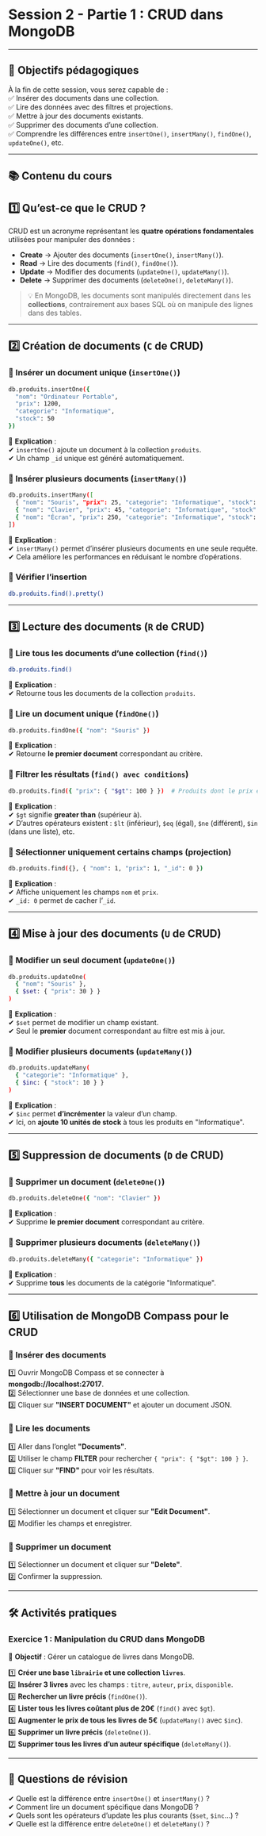 # **Session 2 - Partie 1 : CRUD dans MongoDB**  

---

## **🎯 Objectifs pédagogiques**  

À la fin de cette session, vous serez capable de :  
✅ Insérer des documents dans une collection.  
✅ Lire des données avec des filtres et projections.  
✅ Mettre à jour des documents existants.  
✅ Supprimer des documents d’une collection.  
✅ Comprendre les différences entre `insertOne()`, `insertMany()`, `findOne()`, `updateOne()`, etc.  

---

## **📚 Contenu du cours**  

## **1️⃣ Qu’est-ce que le CRUD ?**  

CRUD est un acronyme représentant les **quatre opérations fondamentales** utilisées pour manipuler des données :  
- **Create** → Ajouter des documents (`insertOne()`, `insertMany()`).  
- **Read** → Lire des documents (`find()`, `findOne()`).  
- **Update** → Modifier des documents (`updateOne()`, `updateMany()`).  
- **Delete** → Supprimer des documents (`deleteOne()`, `deleteMany()`).  

> 💡 En MongoDB, les documents sont manipulés directement dans les **collections**, contrairement aux bases SQL où on manipule des lignes dans des tables.  

---

## **2️⃣ Création de documents (`C` de CRUD)**  

### **🔹 Insérer un document unique (`insertOne()`)**  
```sh
db.produits.insertOne({
  "nom": "Ordinateur Portable",
  "prix": 1200,
  "categorie": "Informatique",
  "stock": 50
})
```
📌 **Explication** :  
✔ `insertOne()` ajoute un document à la collection `produits`.  
✔ Un champ `_id` unique est généré automatiquement.  

### **🔹 Insérer plusieurs documents (`insertMany()`)**  
```sh
db.produits.insertMany([
  { "nom": "Souris", "prix": 25, "categorie": "Informatique", "stock": 200 },
  { "nom": "Clavier", "prix": 45, "categorie": "Informatique", "stock": 150 },
  { "nom": "Écran", "prix": 250, "categorie": "Informatique", "stock": 80 }
])
```
📌 **Explication** :  
✔ `insertMany()` permet d’insérer plusieurs documents en une seule requête.  
✔ Cela améliore les performances en réduisant le nombre d’opérations.  

### **🔹 Vérifier l’insertion**  
```sh
db.produits.find().pretty()
```
---

## **3️⃣ Lecture des documents (`R` de CRUD)**  

### **🔹 Lire tous les documents d’une collection (`find()`)**  
```sh
db.produits.find()
```
📌 **Explication** :  
✔ Retourne tous les documents de la collection `produits`.  

### **🔹 Lire un document unique (`findOne()`)**  
```sh
db.produits.findOne({ "nom": "Souris" })
```
📌 **Explication** :  
✔ Retourne **le premier document** correspondant au critère.  

### **🔹 Filtrer les résultats (`find() avec conditions`)**  
```sh
db.produits.find({ "prix": { "$gt": 100 } })  # Produits dont le prix est > 100
```
📌 **Explication** :  
✔ `$gt` signifie **greater than** (supérieur à).  
✔ D’autres opérateurs existent : `$lt` (inférieur), `$eq` (égal), `$ne` (différent), `$in` (dans une liste), etc.  

### **🔹 Sélectionner uniquement certains champs (projection)**  
```sh
db.produits.find({}, { "nom": 1, "prix": 1, "_id": 0 })
```
📌 **Explication** :  
✔ Affiche uniquement les champs `nom` et `prix`.  
✔ `_id: 0` permet de cacher l’`_id`.  

---

## **4️⃣ Mise à jour des documents (`U` de CRUD)**  

### **🔹 Modifier un seul document (`updateOne()`)**  
```sh
db.produits.updateOne(
  { "nom": "Souris" },
  { $set: { "prix": 30 } }
)
```
📌 **Explication** :  
✔ `$set` permet de modifier un champ existant.  
✔ Seul le **premier** document correspondant au filtre est mis à jour.  

### **🔹 Modifier plusieurs documents (`updateMany()`)**  
```sh
db.produits.updateMany(
  { "categorie": "Informatique" },
  { $inc: { "stock": 10 } }
)
```
📌 **Explication** :  
✔ `$inc` permet **d’incrémenter** la valeur d’un champ.  
✔ Ici, on **ajoute 10 unités de stock** à tous les produits en "Informatique".  

---

## **5️⃣ Suppression de documents (`D` de CRUD)**  

### **🔹 Supprimer un document (`deleteOne()`)**  
```sh
db.produits.deleteOne({ "nom": "Clavier" })
```
📌 **Explication** :  
✔ Supprime **le premier document** correspondant au critère.  

### **🔹 Supprimer plusieurs documents (`deleteMany()`)**  
```sh
db.produits.deleteMany({ "categorie": "Informatique" })
```
📌 **Explication** :  
✔ Supprime **tous** les documents de la catégorie "Informatique".  

---

## **6️⃣ Utilisation de MongoDB Compass pour le CRUD**  

### **🔹 Insérer des documents**  
1️⃣ Ouvrir MongoDB Compass et se connecter à **mongodb://localhost:27017**.  
2️⃣ Sélectionner une base de données et une collection.  
3️⃣ Cliquer sur **"INSERT DOCUMENT"** et ajouter un document JSON.  

### **🔹 Lire les documents**  
1️⃣ Aller dans l’onglet **"Documents"**.  
2️⃣ Utiliser le champ **FILTER** pour rechercher `{ "prix": { "$gt": 100 } }`.  
3️⃣ Cliquer sur **"FIND"** pour voir les résultats.  

### **🔹 Mettre à jour un document**  
1️⃣ Sélectionner un document et cliquer sur **"Edit Document"**.  
2️⃣ Modifier les champs et enregistrer.  

### **🔹 Supprimer un document**  
1️⃣ Sélectionner un document et cliquer sur **"Delete"**.  
2️⃣ Confirmer la suppression.  

---

## **🛠️ Activités pratiques**  

### **Exercice 1 : Manipulation du CRUD dans MongoDB**  
📌 **Objectif** : Gérer un catalogue de livres dans MongoDB.  

1️⃣ **Créer une base `librairie` et une collection `livres`**.  
2️⃣ **Insérer 3 livres** avec les champs : `titre`, `auteur`, `prix`, `disponible`.  
3️⃣ **Rechercher un livre précis** (`findOne()`).  
4️⃣ **Lister tous les livres coûtant plus de 20€** (`find()` avec `$gt`).  
5️⃣ **Augmenter le prix de tous les livres de 5€** (`updateMany()` avec `$inc`).  
6️⃣ **Supprimer un livre précis** (`deleteOne()`).  
7️⃣ **Supprimer tous les livres d’un auteur spécifique** (`deleteMany()`).  

---

## **📖 Questions de révision**  

✔ Quelle est la différence entre `insertOne()` et `insertMany()` ?  
✔ Comment lire un document spécifique dans MongoDB ?  
✔ Quels sont les opérateurs d’update les plus courants (`$set`, `$inc`…) ?  
✔ Quelle est la différence entre `deleteOne()` et `deleteMany()` ?  
